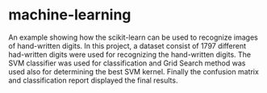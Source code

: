 # machine-learning
An example showing how the scikit-learn can be used to recognize images of hand-written digits.
In this project, a dataset consist of 1797 different had-written digits were used for recognizing the hand-written digits.
The SVM classifier was used for classification and Grid Search method was used also for determining the best SVM kernel.
Finally the confusion matrix and classification report displayed the final results.

